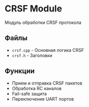 # CRSF Module

Модуль обработки CRSF протокола

## Файлы

- `crsf.cpp` - Основная логика CRSF
- `crsf.h` - Заголовки

## Функции

- Прием и отправка CRSF пакетов
- Обработка RC каналов
- Fail-safe защита
- Переключение UART портов
